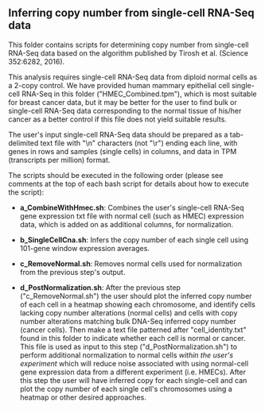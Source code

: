 ## Inferring copy number from single-cell RNA-Seq data

This folder contains scripts for determining copy number from single-cell RNA-Seq data based
on the algorithm published by Tirosh et al. (Science 352:6282, 2016).

This analysis requires single-cell RNA-Seq data from diploid normal cells as a 2-copy control. We have 
provided human mammary epithelial cell single-cell RNA-Seq in this folder ("HMEC_Combined.tpm"),
which is most suitable for breast cancer data, but it may be better for the user to find
bulk or single-cell RNA-Seq data corresponding to the normal tissue of his/her cancer as 
a better control if this file does not yield suitable results.

The user's input single-cell RNA-Seq data should be prepared as a tab-delimited text file with "\n"
characters (not "\r") ending each line, with genes in rows and samples (single cells) in columns,
and data in TPM (transcripts per million) format.

The scripts should be executed in the following order (please see comments at the top of each bash
script for details about how to execute the script):

* **a_CombineWithHmec.sh**: Combines the user's single-cell RNA-Seq gene expression txt file with
	normal cell (such as HMEC) expression data, which is added on as additional columns,
	for normalization.

* **b_SingleCellCna.sh**: Infers the copy number of each single cell using 101-gene window expression
	averages.

* **c_RemoveNormal.sh**: Removes normal cells used for normalization from the previous step's output.

* **d_PostNormalization.sh**: After the previous step ("c_RemoveNormal.sh") the user should plot the
	inferred copy number of each cell in a heatmap showing each chromosome, and identify
	cells lacking copy number alterations (normal cells) and cells with copy number alterations
	matching bulk DNA-Seq inferred copy number (cancer cells). Then make a text file patterned
	after "cell_identity.txt" found in this folder to indicate whether each cell is normal or cancer.
	This file is used as input to this step ("d_PostNormalization.sh") to perform additional
	normalization to normal cells *within the user's experiment* which will reduce noise associated
	with using normal-cell gene expression data from a different experiment (i.e. HMECs). After
	this step the user will have inferred copy for each single-cell and can plot the copy number
	of each single cell's chromosomes using a heatmap or other desired approaches.


